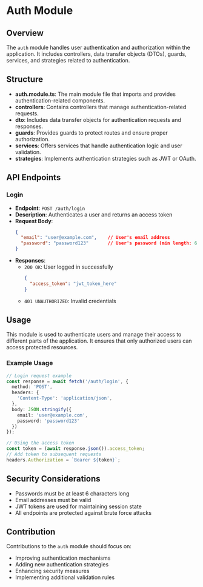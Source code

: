 # Auth Module

## Overview
The `auth` module handles user authentication and authorization within the application. It includes controllers, data transfer objects (DTOs), guards, services, and strategies related to authentication.

## Structure
- **auth.module.ts**: The main module file that imports and provides authentication-related components.
- **controllers**: Contains controllers that manage authentication-related requests.
- **dto**: Includes data transfer objects for authentication requests and responses.
- **guards**: Provides guards to protect routes and ensure proper authorization.
- **services**: Offers services that handle authentication logic and user validation.
- **strategies**: Implements authentication strategies such as JWT or OAuth.

## API Endpoints

### Login
- **Endpoint**: `POST /auth/login`
- **Description**: Authenticates a user and returns an access token
- **Request Body**:
  ```json
  {
    "email": "user@example.com",    // User's email address
    "password": "password123"       // User's password (min length: 6)
  }
  ```
- **Responses**:
  - `200 OK`: User logged in successfully
    ```json
    {
      "access_token": "jwt_token_here"
    }
    ```
  - `401 UNAUTHORIZED`: Invalid credentials

## Usage
This module is used to authenticate users and manage their access to different parts of the application. It ensures that only authorized users can access protected resources.

### Example Usage
```typescript
// Login request example
const response = await fetch('/auth/login', {
  method: 'POST',
  headers: {
    'Content-Type': 'application/json',
  },
  body: JSON.stringify({
    email: 'user@example.com',
    password: 'password123'
  })
});

// Using the access token
const token = (await response.json()).access_token;
// Add token to subsequent requests
headers.Authorization = `Bearer ${token}`;
```

## Security Considerations
- Passwords must be at least 6 characters long
- Email addresses must be valid
- JWT tokens are used for maintaining session state
- All endpoints are protected against brute force attacks

## Contribution
Contributions to the `auth` module should focus on:
- Improving authentication mechanisms
- Adding new authentication strategies
- Enhancing security measures
- Implementing additional validation rules
